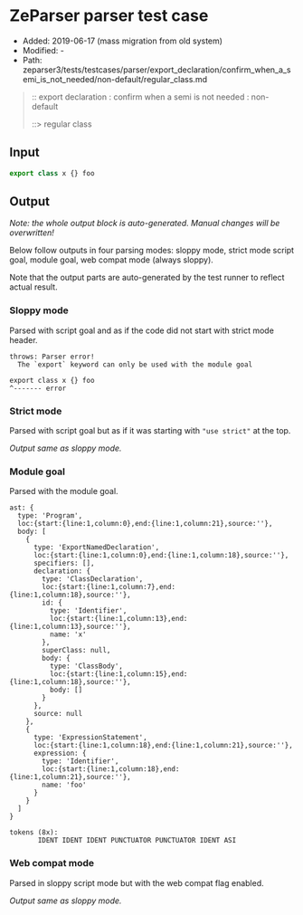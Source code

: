 # ZeParser parser test case

- Added: 2019-06-17 (mass migration from old system)
- Modified: -
- Path: zeparser3/tests/testcases/parser/export_declaration/confirm_when_a_semi_is_not_needed/non-default/regular_class.md

> :: export declaration : confirm when a semi is not needed : non-default
>
> ::> regular class

## Input

`````js
export class x {} foo
`````

## Output

_Note: the whole output block is auto-generated. Manual changes will be overwritten!_

Below follow outputs in four parsing modes: sloppy mode, strict mode script goal, module goal, web compat mode (always sloppy).

Note that the output parts are auto-generated by the test runner to reflect actual result.

### Sloppy mode

Parsed with script goal and as if the code did not start with strict mode header.

`````
throws: Parser error!
  The `export` keyword can only be used with the module goal

export class x {} foo
^------- error
`````

### Strict mode

Parsed with script goal but as if it was starting with `"use strict"` at the top.

_Output same as sloppy mode._

### Module goal

Parsed with the module goal.

`````
ast: {
  type: 'Program',
  loc:{start:{line:1,column:0},end:{line:1,column:21},source:''},
  body: [
    {
      type: 'ExportNamedDeclaration',
      loc:{start:{line:1,column:0},end:{line:1,column:18},source:''},
      specifiers: [],
      declaration: {
        type: 'ClassDeclaration',
        loc:{start:{line:1,column:7},end:{line:1,column:18},source:''},
        id: {
          type: 'Identifier',
          loc:{start:{line:1,column:13},end:{line:1,column:13},source:''},
          name: 'x'
        },
        superClass: null,
        body: {
          type: 'ClassBody',
          loc:{start:{line:1,column:15},end:{line:1,column:18},source:''},
          body: []
        }
      },
      source: null
    },
    {
      type: 'ExpressionStatement',
      loc:{start:{line:1,column:18},end:{line:1,column:21},source:''},
      expression: {
        type: 'Identifier',
        loc:{start:{line:1,column:18},end:{line:1,column:21},source:''},
        name: 'foo'
      }
    }
  ]
}

tokens (8x):
       IDENT IDENT IDENT PUNCTUATOR PUNCTUATOR IDENT ASI
`````


### Web compat mode

Parsed in sloppy script mode but with the web compat flag enabled.

_Output same as sloppy mode._
